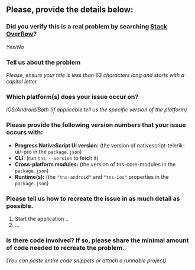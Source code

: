 ## Please, provide the details below:

### Did you verify this is a real problem by searching [Stack Overflow](http://stackoverflow.com/questions/tagged/nativescript)?
_Yes/No_

### Tell us about the problem
_Please, ensure your title is less than 63 characters long and starts with a capital
letter._

### Which platform(s) does your issue occur on?
_iOS/Android/Both (if applicable tell us the specific version of the platform)_

### Please provide the following version numbers that your issue occurs with:
- **Progress NativeScript UI version:** (the version of nativescript-telerik-ui/-pro in the `package.json`)
- **CLI:** (run `tns --version` to fetch it)
- **Cross-platform modules:** (the version of tns-core-modules in the `package.json`)
- **Runtime(s):** (the `"tns-android"` and `"tns-ios"` properties in the `package.json`)

### Please tell us how to recreate the issue in as much detail as possible.
1. Start the application ..
2. ...

### Is there code involved? If so, please share the minimal amount of code needed to recreate the problem.
_(You can paste entire code snippets or attach a runnable project)_
